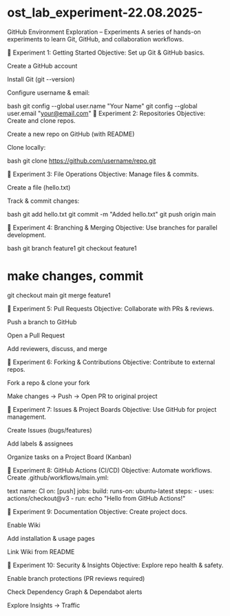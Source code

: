 # ost_lab_experiment-22.08.2025-

GitHub Environment Exploration – Experiments
A series of hands-on experiments to learn Git, GitHub, and collaboration workflows.

🔹 Experiment 1: Getting Started
Objective: Set up Git & GitHub basics.

Create a GitHub account

Install Git (git --version)

Configure username & email:

bash
git config --global user.name "Your Name"
git config --global user.email "your@email.com"
🔹 Experiment 2: Repositories
Objective: Create and clone repos.

Create a new repo on GitHub (with README)

Clone locally:

bash
git clone https://github.com/username/repo.git


🔹 Experiment 3: File Operations
Objective: Manage files & commits.

Create a file (hello.txt)

Track & commit changes:

bash
git add hello.txt
git commit -m "Added hello.txt"
git push origin main


🔹 Experiment 4: Branching & Merging
Objective: Use branches for parallel development.

bash
git branch feature1
git checkout feature1
# make changes, commit
git checkout main
git merge feature1


🔹 Experiment 5: Pull Requests
Objective: Collaborate with PRs & reviews.

Push a branch to GitHub

Open a Pull Request

Add reviewers, discuss, and merge

🔹 Experiment 6: Forking & Contributions
Objective: Contribute to external repos.

Fork a repo & clone your fork

Make changes → Push → Open PR to original project

🔹 Experiment 7: Issues & Project Boards
Objective: Use GitHub for project management.

Create Issues (bugs/features)

Add labels & assignees

Organize tasks on a Project Board (Kanban)

🔹 Experiment 8: GitHub Actions (CI/CD)
Objective: Automate workflows.
Create .github/workflows/main.yml:

text
name: CI
on: [push]
jobs:
  build:
    runs-on: ubuntu-latest
    steps:
      - uses: actions/checkout@v3
      - run: echo "Hello from GitHub Actions!"

🔹 Experiment 9: Documentation
Objective: Create project docs.

Enable Wiki

Add installation & usage pages

Link Wiki from README

🔹 Experiment 10: Security & Insights
Objective: Explore repo health & safety.

Enable branch protections (PR reviews required)

Check Dependency Graph & Dependabot alerts

Explore Insights → Traffic

